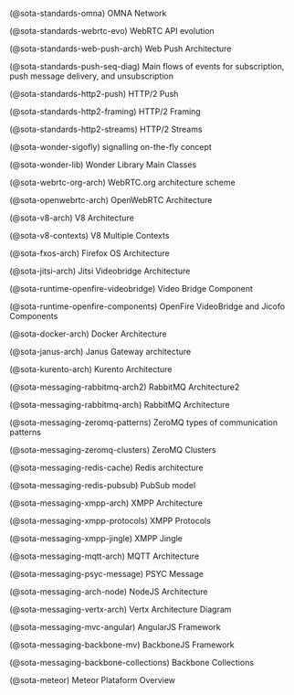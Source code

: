 (@sota-standards-omna) OMNA Network

(@sota-standards-webrtc-evo) WebRTC API evolution

(@sota-standards-web-push-arch) Web Push Architecture

(@sota-standards-push-seq-diag) Main flows of events for subscription, push message delivery, and unsubscription

(@sota-standards-http2-push) HTTP/2 Push

(@sota-standards-http2-framing) HTTP/2 Framing

(@sota-standards-http2-streams) HTTP/2 Streams

(@sota-wonder-sigofly) signalling on-the-fly concept

(@sota-wonder-lib) Wonder Library Main Classes

(@sota-webrtc-org-arch) WebRTC.org architecture scheme

(@sota-openwebrtc-arch) OpenWebRTC Architecture

(@sota-v8-arch) V8 Architecture

(@sota-v8-contexts) V8 Multiple Contexts

(@sota-fxos-arch) Firefox OS Architecture

(@sota-jitsi-arch) Jitsi Videobridge Architecture

(@sota-runtime-openfire-videobridge) Video Bridge Component

(@sota-runtime-openfire-components) OpenFire VideoBridge and Jicofo Components

(@sota-docker-arch) Docker Architecture

(@sota-janus-arch) Janus Gateway architecture

(@sota-kurento-arch) Kurento Architecture

(@sota-messaging-rabbitmq-arch2) RabbitMQ Architecture2

(@sota-messaging-rabbitmq-arch) RabbitMQ Architecture

(@sota-messaging-zeromq-patterns) ZeroMQ types of communication patterns

(@sota-messaging-zeromq-clusters) ZeroMQ Clusters

(@sota-messaging-redis-cache) Redis architecture

(@sota-messaging-redis-pubsub) PubSub model

(@sota-messaging-xmpp-arch) XMPP Architecture

(@sota-messaging-xmpp-protocols) XMPP Protocols

(@sota-messaging-xmpp-jingle) XMPP Jingle

(@sota-messaging-mqtt-arch) MQTT Architecture

(@sota-messaging-psyc-message) PSYC Message

(@sota-messaging-arch-node) NodeJS Architecture

(@sota-messaging-vertx-arch) Vertx Architecture Diagram

(@sota-messaging-mvc-angular) AngularJS Framework

(@sota-messaging-backbone-mv) BackboneJS Framework

(@sota-messaging-backbone-collections) Backbone Collections

(@sota-meteor) Meteor Plataform Overview